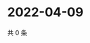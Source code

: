 # 2022-04-09

共 0 条

<!-- BEGIN WEIBO -->
<!-- 最后更新时间 Sat Apr 09 2022 03:17:31 GMT+0800 (China Standard Time) -->

<!-- END WEIBO -->
